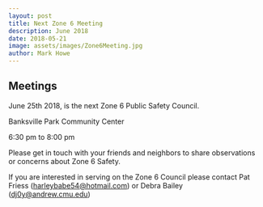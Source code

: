 ```yaml
---
layout: post
title: Next Zone 6 Meeting
description: June 2018
date: 2018-05-21
image: assets/images/Zone6Meeting.jpg
author: Mark Howe
---
```




## Meetings 
June 25th 2018, is the next Zone 6 Public Safety Council.

Banksville Park Community Center

6:30 pm to 8:00 pm

Please get in touch with your friends and neighbors to share observations or concerns about Zone 6 Safety.

If you are interested in serving on the Zone 6 Council please contact Pat Friess (harleybabe54@hotmail.com) or Debra Bailey (dj0y@andrew.cmu.edu)

